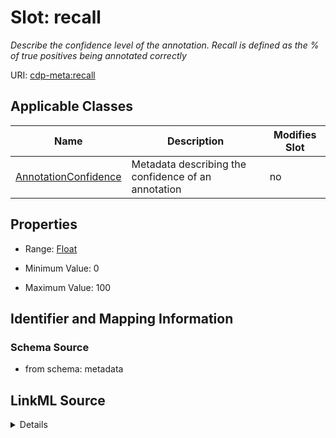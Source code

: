 # Slot: recall


_Describe the confidence level of the annotation. Recall is defined as the % of true positives being annotated correctly_



URI: [cdp-meta:recall](metadatarecall)



<!-- no inheritance hierarchy -->




## Applicable Classes

| Name | Description | Modifies Slot |
| --- | --- | --- |
[AnnotationConfidence](AnnotationConfidence.md) | Metadata describing the confidence of an annotation |  no  |







## Properties

* Range: [Float](Float.md)

* Minimum Value: 0

* Maximum Value: 100





## Identifier and Mapping Information







### Schema Source


* from schema: metadata




## LinkML Source

<details>
```yaml
name: recall
description: Describe the confidence level of the annotation. Recall is defined as
  the % of true positives being annotated correctly
from_schema: metadata
exact_mappings:
- cdp-common:annotation_confidence_recall
rank: 1000
alias: recall
owner: AnnotationConfidence
domain_of:
- AnnotationConfidence
range: float
inlined: true
inlined_as_list: true
minimum_value: 0
maximum_value: 100
unit:
  symbol: '%'
  descriptive_name: percentage

```
</details>